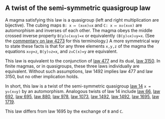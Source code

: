 ## A twist of the semi-symmetric quasigroup law

A magma satisfying this law is a quasigroup (left and right multiplication are bijective).  The cubing maps `B: x ↦ (x◇x)◇x` and `C: x ↦ x◇(x◇x)` are automorphism and inverses of each other.  The magma obeys the middle crossed inverse property `B(y)◇(x◇y)=x` or equivalently `(B(y)◇x)◇y=x`.  (See the [commentary on law 4273](https://teorth.github.io/equational_theories/implications/?4273) for this terminology.)  A more symmetrical way to state these facts is that for any three elements `x,y,z` of the magma the equations `x◇y=z`, `B(y)◇z=x`, and `z◇C(x)=y` are equivalent.

This law is equivalent to the conjunction of [law 477](https://teorth.github.io/equational_theories/implications/?477) and its dual, [law 3150](https://teorth.github.io/equational_theories/implications/?3150).  In finite magmas, or in quasigroups, these three laws individually are equivalent.  Without such assumptions, law 1492 implies law 477 and law 3150, but no other implication holds.

In short, this law is a twist of the semi-symmetric quasigroup [law 14](https://teorth.github.io/equational_theories/implications/?14) `x = y◇(x◇y)` by an automorphism.  Analogous twists of law 14 include [law 66](https://teorth.github.io/equational_theories/implications/?66), [law 692](https://teorth.github.io/equational_theories/implications/?692), [law 695](https://teorth.github.io/equational_theories/implications/?695), [law 880](https://teorth.github.io/equational_theories/implications/?880), [law 978](https://teorth.github.io/equational_theories/implications/?978), [law 1073](https://teorth.github.io/equational_theories/implications/?1073), [law 1492](https://teorth.github.io/equational_theories/implications/?1492), [law 1492](https://teorth.github.io/equational_theories/implications/?1496), [law 1695](https://teorth.github.io/equational_theories/implications/?1695), [law 1719](https://teorth.github.io/equational_theories/implications/?1719).

This law differs from law 1695 by the exchange of `B` and `C`.

